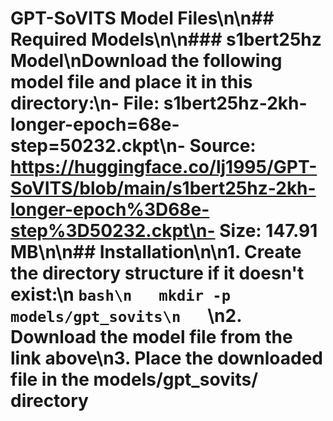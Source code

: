 # GPT-SoVITS Model Files\n\n## Required Models\n\n### s1bert25hz Model\nDownload the following model file and place it in this directory:\n- File: s1bert25hz-2kh-longer-epoch=68e-step=50232.ckpt\n- Source: https://huggingface.co/lj1995/GPT-SoVITS/blob/main/s1bert25hz-2kh-longer-epoch%3D68e-step%3D50232.ckpt\n- Size: 147.91 MB\n\n## Installation\n\n1. Create the directory structure if it doesn't exist:\n   ```bash\n   mkdir -p models/gpt_sovits\n   ```\n2. Download the model file from the link above\n3. Place the downloaded file in the models/gpt_sovits/ directory

